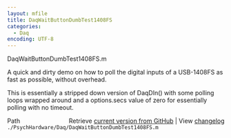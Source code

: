 ```yaml
---
layout: mfile
title: DaqWaitButtonDumbTest1408FS
categories:
  - Daq
encoding: UTF-8
---
```


DaqWaitButtonDumbTest1408FS.m

A quick and dirty demo on how to poll the digital inputs
of a USB-1408FS as fast as possible, without overhead.

This is essentially a stripped down version of DaqDIn\(\) with
some polling loops wrapped around and a options.secs value of
zero for essentially polling with no timeout.



<div class="code_header" style="text-align:right;">
  <span style="float:left;">Path&nbsp;&nbsp;</span> <span class="counter">Retrieve <a href=
  "https://raw.github.com/Psychtoolbox-3/Psychtoolbox-3/beta/./PsychHardware/Daq/DaqWaitButtonDumbTest1408FS.m">current version from GitHub</a> | View <a href=
  "https://github.com/Psychtoolbox-3/Psychtoolbox-3/commits/beta/./PsychHardware/Daq/DaqWaitButtonDumbTest1408FS.m">changelog</a></span>
</div>
<div class="code">
  <code>./PsychHardware/Daq/DaqWaitButtonDumbTest1408FS.m</code>
</div>
